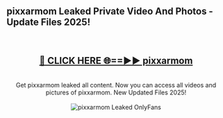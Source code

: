 <h2>pixxarmom Leaked Private Video And Photos - Update Files 2025!</h2>
<br>
<div align="center">
<h2><a href="https://top-ai-tools.click/QrbHav" rel="nofollow">🔴 CLICK HERE 🌐==►► pixxarmom</a></h2>
<br>
Get pixxarmom leaked all content. Now you can access all videos and pictures of pixxarmom. New Updated Files 2025!
<br>
<br>
<a href="https://top-ai-tools.click/QrbHav" rel="nofollow" data-target="animated-image.originalLink"><img src="https://i.ibb.co.com/WyWwxjT/player-gif2.gif" alt="pixxarmom Leaked  OnlyFans" style="max-width: 100%; display: inline-block;" data-target="animated-image.originalImage"></a>
</div>
<br>